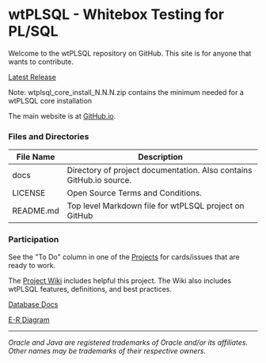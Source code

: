 # wtPLSQL - Whitebox Testing for PL/SQL

Welcome to the wtPLSQL repository on GitHub. This site is for anyone that wants to contribute.

[Latest Release](https://github.com/DDieterich/wtPLSQL/releases)

Note: wtplsql_core_install_N.N.N.zip contains the minimum needed for a wtPLSQL core installation

The main website is at [GitHub.io](https://ddieterich.github.io/wtPLSQL/).

### Files and Directories

File Name            | Description
---------------------|------------
docs                 | Directory of project documentation. Also contains GitHub.io source.
LICENSE              | Open Source Terms and Conditions.
README.md            | Top level Markdown file for wtPLSQL project on GitHub

### Participation

See the "To Do" column in one of the [Projects](https://github.com/DDieterich/wtPLSQL/projects) for cards/issues that are ready to work.

The [Project Wiki](https://github.com/DDieterich/wtPLSQL/wiki) includes helpful this project. The Wiki also includes wtPLSQL features, definitions, and best practices.

[Database Docs](https://ddieterich.github.io/wtPLSQL/core/DBDocs/index.html)

[E-R Diagram](https://ddieterich.github.io/wtPLSQL/core/ER_Diagrams.pdf)

---

_Oracle and Java are registered trademarks of Oracle and/or its affiliates. Other names may be trademarks of their respective owners._
